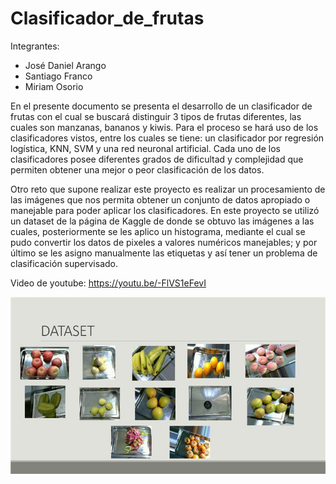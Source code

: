 # Clasificador_de_frutas

Integrantes:
- José Daniel Arango
- Santiago Franco
- Miriam Osorio

En el presente documento se presenta el desarrollo de un clasificador de frutas con el cual se buscará distinguir 3 tipos de frutas diferentes, las cuales son manzanas, bananos y kiwis. Para el proceso se hará uso de los clasificadores vistos, entre los cuales se tiene: un clasificador por regresión logística, KNN, SVM y una red neuronal artificial. Cada uno de los clasificadores posee diferentes grados de dificultad y complejidad que permiten obtener una mejor o peor clasificación de los datos. 

Otro reto que supone realizar este proyecto es realizar un procesamiento de las imágenes que nos permita obtener un conjunto de datos apropiado o manejable para poder aplicar los clasificadores. En este proyecto se utilizó un dataset de la página de Kaggle de donde se obtuvo las imágenes a las cuales, posteriormente se les aplico un histograma, mediante el cual se pudo convertir los datos de pixeles a valores numéricos manejables; y por último se les asigno manualmente las etiquetas y así tener un problema de clasificación supervisado.

Video de youtube: https://youtu.be/-FlVS1eFevI

![alt text](https://github.com/mirianosorio1/Clasificador_de_frutas/blob/main/MicrosoftTeams-image%20(2).png?raw=true)
